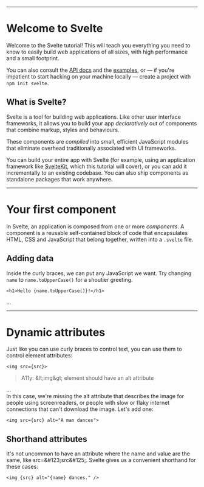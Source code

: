 ------
# **Welcome to Svelte** 

Welcome to the Svelte tutorial! This will teach you everything you need to know to easily build web applications of all sizes, with high performance and a small footprint.

You can also consult the [API docs](https://svelte.dev/docs) and the [examples](https://svelte.dev/examples), or — if you're impatient to start hacking on your machine locally — create a project with `npm init svelte`.

## What is Svelte? 

Svelte is a tool for building web applications. Like other user interface frameworks, it allows you to build your app _declaratively_ out of components that combine markup, styles and behaviours.

These components are _compiled_ into small, efficient JavaScript modules that eliminate overhead traditionally associated with UI frameworks.

You can build your entire app with Svelte (for example, using an application framework like [SvelteKit](https://kit.svelte.dev/), which this tutorial will cover), or you can add it incrementally to an existing codebase. You can also ship components as standalone packages that work anywhere.  
___

# **Your first component** 

In Svelte, an application is composed from one or more _components_. A component is a reusable self-contained block of code that encapsulates HTML, CSS and JavaScript that belong together, written into a `.svelte` file.

## Adding data

Inside the curly braces, we can put any JavaScript we want. Try changing `name` to `name.toUpperCase()` for a shoutier greeting.

```svelte title="src\routes\part1\introduction\+page.svelte"
<h1>Hello {name.toUpperCase()}!</h1>
```
...
___
  
# **Dynamic attributes** 

Just like you can use curly braces to control text, you can use them to control element attributes:

```svelte title="src\routes\part1\introduction\+page.svelte"
<img src={src}>
```

> A11y: &amp;lt;img&amp;gt; element should have an alt attribute

...  
In this case, we're missing the alt attribute that describes the image for people using screenreaders, or people with slow or flaky internet connections that can't download the image. Let's add one:

```svelte title="src\routes\part1\introduction\+page.svelte"
<img src={src} alt="A man dances">
```

## Shorthand attributes

It's not uncommon to have an attribute where the name and value are the same, like src=&amp;#123;src&amp;#125;. Svelte gives us a convenient shorthand for these cases:

```svelte title="src\routes\part1\introduction\+page.svelte"
<img {src} alt="{name} dances." />
```
